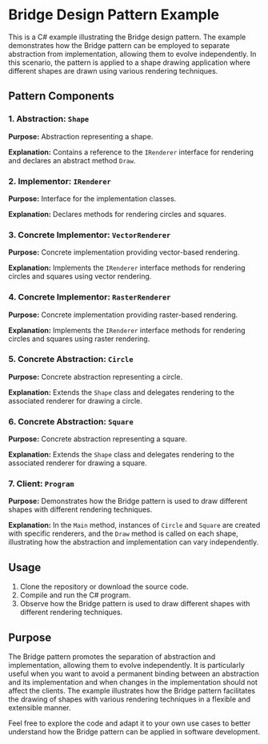 # Bridge Design Pattern Example

This is a C# example illustrating the Bridge design pattern. The example demonstrates how the Bridge pattern can be employed to separate abstraction from implementation, allowing them to evolve independently. In this scenario, the pattern is applied to a shape drawing application where different shapes are drawn using various rendering techniques.

## Pattern Components

### 1. Abstraction: `Shape`

**Purpose:** Abstraction representing a shape.

**Explanation:** Contains a reference to the `IRenderer` interface for rendering and declares an abstract method `Draw`.

### 2. Implementor: `IRenderer`

**Purpose:** Interface for the implementation classes.

**Explanation:** Declares methods for rendering circles and squares.

### 3. Concrete Implementor: `VectorRenderer`

**Purpose:** Concrete implementation providing vector-based rendering.

**Explanation:** Implements the `IRenderer` interface methods for rendering circles and squares using vector rendering.

### 4. Concrete Implementor: `RasterRenderer`

**Purpose:** Concrete implementation providing raster-based rendering.

**Explanation:** Implements the `IRenderer` interface methods for rendering circles and squares using raster rendering.

### 5. Concrete Abstraction: `Circle`

**Purpose:** Concrete abstraction representing a circle.

**Explanation:** Extends the `Shape` class and delegates rendering to the associated renderer for drawing a circle.

### 6. Concrete Abstraction: `Square`

**Purpose:** Concrete abstraction representing a square.

**Explanation:** Extends the `Shape` class and delegates rendering to the associated renderer for drawing a square.

### 7. Client: `Program`

**Purpose:** Demonstrates how the Bridge pattern is used to draw different shapes with different rendering techniques.

**Explanation:** In the `Main` method, instances of `Circle` and `Square` are created with specific renderers, and the `Draw` method is called on each shape, illustrating how the abstraction and implementation can vary independently.

## Usage

1. Clone the repository or download the source code.
2. Compile and run the C# program.
3. Observe how the Bridge pattern is used to draw different shapes with different rendering techniques.

## Purpose

The Bridge pattern promotes the separation of abstraction and implementation, allowing them to evolve independently. It is particularly useful when you want to avoid a permanent binding between an abstraction and its implementation and when changes in the implementation should not affect the clients. The example illustrates how the Bridge pattern facilitates the drawing of shapes with various rendering techniques in a flexible and extensible manner.

Feel free to explore the code and adapt it to your own use cases to better understand how the Bridge pattern can be applied in software development.
